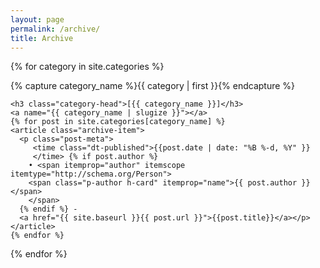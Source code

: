 ```yaml
---
layout: page
permalink: /archive/
title: Archive
---
```



<div id="archives">

{% for category in site.categories %}
  <div class="archive-group">
    {% capture category_name %}{{ category | first }}{% endcapture %}
    <div id="#{{ category_name | slugize }}"></div>
    <p></p>

    <h3 class="category-head">[{{ category_name }}]</h3>
    <a name="{{ category_name | slugize }}"></a>
    {% for post in site.categories[category_name] %}
    <article class="archive-item">
      <p class="post-meta">
         <time class="dt-published">{{post.date | date: "%B %-d, %Y" }}
         </time> {% if post.author %}
        • <span itemprop="author" itemscope itemtype="http://schema.org/Person">
        <span class="p-author h-card" itemprop="name">{{ post.author }}</span>
        </span>
      {% endif %} - 
      <a href="{{ site.baseurl }}{{ post.url }}">{{post.title}}</a></p>
    </article>
    {% endfor %}
  </div>
{% endfor %}
</div>